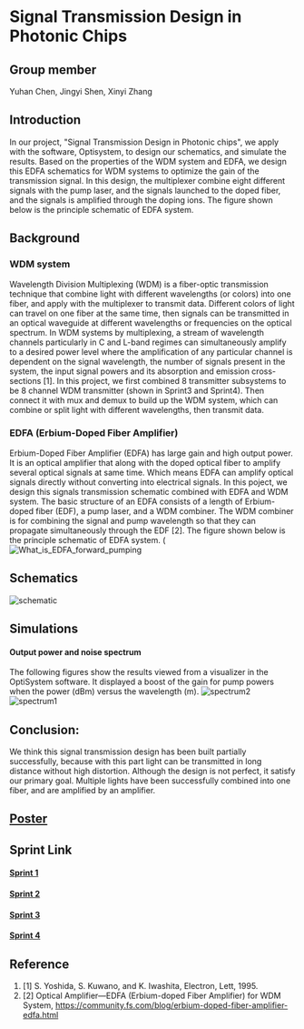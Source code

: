 # Signal Transmission Design in Photonic Chips

## Group member
Yuhan Chen, Jingyi Shen, Xinyi Zhang

## Introduction
In our project, "Signal Transmission Design in Photonic chips", we apply with the software, Optisystem, to design our schematics, and simulate the results. Based on the properties of the WDM system and EDFA, we design this EDFA schematics for WDM systems to optimize the gain of the transmission signal. In this design, the multiplexer combine eight different signals with the pump laser, and the signals launched to the doped fiber, and the signals is amplified through the doping ions. The figure shown below is the principle schematic of EDFA system.

## Background
### WDM system
Wavelength Division Multiplexing (WDM) is a fiber-optic transmission technique that combine light with different wavelengths (or colors) into one fiber, and apply with the multiplexer to transmit data. Different colors of light can travel on one fiber at the same time, then signals can be transmitted in an optical waveguide at different wavelengths or frequencies on the optical spectrum. In WDM systems by multiplexing, a stream of wavelength channels particularly in C and L-band regimes can simultaneously amplify to a desired power level where the amplification of any particular channel is dependent on the signal wavelength, the number of signals present in the system, the input signal powers and its absorption and emission cross-sections [1]. In this project, we first combined 8 transmitter subsystems to be 8 channel WDM transmitter (shown in Sprint3 and Sprint4). Then connect it with mux and demux to build up the WDM system, which can combine or split light with different wavelengths, then transmit data. 

### EDFA (Erbium-Doped Fiber Amplifier)
Erbium-Doped Fiber Amplifier (EDFA) has large gain and high output power. It is an optical amplifier that along with the doped optical fiber to amplify several  optical signals at same time. Which means EDFA can amplify optical signals directly without converting into electrical signals. In this poject, we design this signals transmission schematic combined with EDFA and WDM system. The basic structure of an EDFA consists of a length of Erbium-doped fiber (EDF), a pump laser, and a WDM combiner. The WDM combiner is for combining the signal and pump wavelength so that they can propagate simultaneously through the EDF [2]. The figure shown below is the principle schematic of EDFA system. 
(![What_is_EDFA_forward_pumping](https://user-images.githubusercontent.com/90426866/146406262-11b68b56-143a-473b-a3ea-2690affdab40.png)

## Schematics
![schematic](https://user-images.githubusercontent.com/90426866/146411600-41443697-1224-4480-8830-d4b5b7ef5801.JPG)

## Simulations
#### Output power and noise spectrum 
The following figures show the results viewed from a visualizer in the OptiSystem software. It displayed a boost of the gain for pump powers when the power (dBm) versus the wavelength (m).
![spectrum2](https://user-images.githubusercontent.com/90426866/146411074-3e93b646-b064-4d72-8bdb-9fe0924993bf.JPG)
![spectrum1](https://user-images.githubusercontent.com/90426866/146411043-1600003e-3020-4748-a4f3-f23cf6ce91ac.JPG)


## Conclusion:
We think this signal transmission design has been built partially successfully, because with this part light can be transmitted in long distance without high distortion. Although the design is not perfect, it satisfy our primary goal. Multiple lights have been successfully combined into one fiber, and are amplified by an amplifier. 

## [Poster](https://docs.google.com/presentation/d/11vBK19e3JnWAzDKyC5hz2bTcq70_URKFLjz7jSAr5Ls/edit#slide=id.g106a4863df6_2_11)

## Sprint Link
#### [Sprint 1](https://docs.google.com/presentation/d/13f7-M4Ozyy60VHOJVp_0sXjAn0Q7F3sJRxwd86_Unww/edit#slide=id.p)
#### [Sprint 2](https://docs.google.com/presentation/d/1QKz9lBUuWOXDW8q7zqsBB_cB4_tMfTXbOShkj6dXukg/edit#slide=id.p1)
#### [Sprint 3](https://github.com/jingyish/Signal-Transmission-Design-in-Photonic-Chips/blob/main/ECE601%20Sprint%203.pdf)
#### [Sprint 4](https://github.com/jingyish/Signal-Transmission-Design-in-Photonic-Chips/blob/main/EC601%20Sprint4.pdf)

## Reference
1. [1] S. Yoshida, S. Kuwano, and K. Iwashita, Electron, Lett, 1995. 
2. [2] Optical Amplifier—EDFA (Erbium-doped Fiber Amplifier) for WDM System, https://community.fs.com/blog/erbium-doped-fiber-amplifier-edfa.html

 
